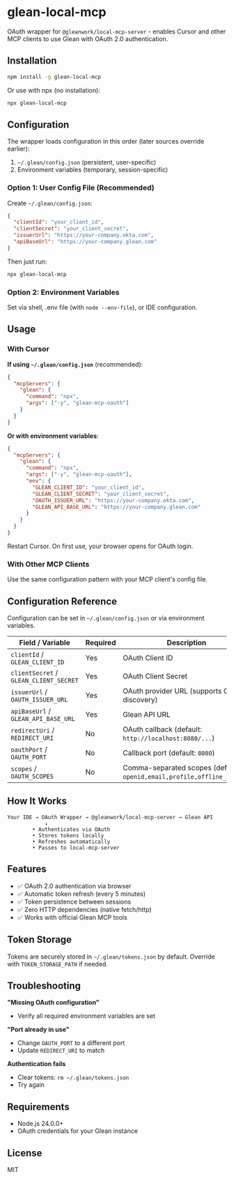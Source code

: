 # glean-local-mcp

OAuth wrapper for `@gleanwork/local-mcp-server` - enables Cursor and other MCP clients to use Glean with OAuth 2.0 authentication.

## Installation

```bash
npm install -g glean-local-mcp
```

Or use with npx (no installation):
```bash
npx glean-local-mcp
```

## Configuration

The wrapper loads configuration in this order (later sources override earlier):
1. `~/.glean/config.json` (persistent, user-specific)
2. Environment variables (temporary, session-specific)

### Option 1: User Config File (Recommended)

Create `~/.glean/config.json`:
```json
{
  "clientId": "your_client_id",
  "clientSecret": "your_client_secret",
  "issuerUrl": "https://your-company.okta.com",
  "apiBaseUrl": "https://your-company.glean.com"
}
```

Then just run:
```bash
npx glean-local-mcp
```

### Option 2: Environment Variables

Set via shell, .env file (with `node --env-file`), or IDE configuration.

## Usage

### With Cursor

**If using `~/.glean/config.json`** (recommended):

```json
{
  "mcpServers": {
    "glean": {
      "command": "npx",
      "args": ["-y", "glean-mcp-oauth"]
    }
  }
}
```

**Or with environment variables**:

```json
{
  "mcpServers": {
    "glean": {
      "command": "npx",
      "args": ["-y", "glean-mcp-oauth"],
      "env": {
        "GLEAN_CLIENT_ID": "your_client_id",
        "GLEAN_CLIENT_SECRET": "your_client_secret",
        "OAUTH_ISSUER_URL": "https://your-company.okta.com",
        "GLEAN_API_BASE_URL": "https://your-company.glean.com"
      }
    }
  }
}
```

Restart Cursor. On first use, your browser opens for OAuth login.

### With Other MCP Clients

Use the same configuration pattern with your MCP client's config file.

## Configuration Reference

Configuration can be set in `~/.glean/config.json` or via environment variables.

| Field / Variable | Required | Description |
|------------------|----------|-------------|
| `clientId` / `GLEAN_CLIENT_ID` | Yes | OAuth Client ID |
| `clientSecret` / `GLEAN_CLIENT_SECRET` | Yes | OAuth Client Secret |
| `issuerUrl` / `OAUTH_ISSUER_URL` | Yes | OAuth provider URL (supports OIDC discovery) |
| `apiBaseUrl` / `GLEAN_API_BASE_URL` | Yes | Glean API URL |
| `redirectUri` / `REDIRECT_URI` | No | OAuth callback (default: `http://localhost:8080/...`) |
| `oauthPort` / `OAUTH_PORT` | No | Callback port (default: `8080`) |
| `scopes` / `OAUTH_SCOPES` | No | Comma-separated scopes (default: `openid,email,profile,offline_access`) |

## How It Works

```
Your IDE → OAuth Wrapper → @gleanwork/local-mcp-server → Glean API
            ↓
        • Authenticates via OAuth
        • Stores tokens locally
        • Refreshes automatically
        • Passes to local-mcp-server
```

## Features

- ✅ OAuth 2.0 authentication via browser
- ✅ Automatic token refresh (every 5 minutes)
- ✅ Token persistence between sessions
- ✅ Zero HTTP dependencies (native fetch/http)
- ✅ Works with official Glean MCP tools

## Token Storage

Tokens are securely stored in `~/.glean/tokens.json` by default. Override with `TOKEN_STORAGE_PATH` if needed.

## Troubleshooting

**"Missing OAuth configuration"**
- Verify all required environment variables are set

**"Port already in use"**
- Change `OAUTH_PORT` to a different port
- Update `REDIRECT_URI` to match

**Authentication fails**
- Clear tokens: `rm ~/.glean/tokens.json`
- Try again

## Requirements

- Node.js 24.0.0+
- OAuth credentials for your Glean instance

## License

MIT

